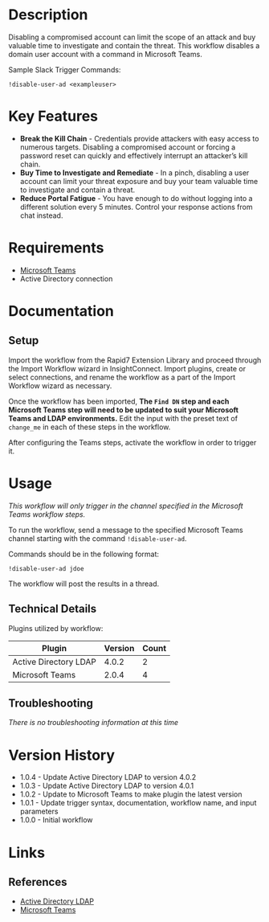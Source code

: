# Description

Disabling a compromised account can limit the scope of an attack and buy valuable time to investigate and contain the threat. This workflow disables a domain user account with a command in Microsoft Teams.

Sample Slack Trigger Commands:

`!disable-user-ad <exampleuser>`

# Key Features

* **Break the Kill Chain** - Credentials provide attackers with easy access to numerous targets. Disabling a compromised account or forcing a password reset can quickly and effectively interrupt an attacker’s kill chain.
* **Buy Time to Investigate and Remediate** - In a pinch, disabling a user account can limit your threat exposure and buy your team valuable time to investigate and contain a threat. 
* **Reduce Portal Fatigue** - You have enough to do without logging into a different solution every 5 minutes. Control your response actions from chat instead.

# Requirements

* [Microsoft Teams](https://insightconnect.help.rapid7.com/docs/microsoft-teams)
* Active Directory connection

# Documentation

## Setup

Import the workflow from the Rapid7 Extension Library and proceed through the Import Workflow wizard in InsightConnect. Import plugins, create or select connections, and rename the workflow as a part of the Import Workflow wizard as necessary.

Once the workflow has been imported, **The `Find DN` step and each Microsoft Teams step will need to be updated to suit your Microsoft Teams and LDAP environments.** Edit the input with the preset text of `change_me` in each of these steps in the workflow.

After configuring the Teams steps, activate the workflow in order to trigger it.

# Usage

*This workflow will only trigger in the channel specified in the Microsoft Teams workflow steps.*

To run the workflow, send a message to the specified Microsoft Teams channel starting with the command `!disable-user-ad`.

Commands should be in the following format:

`!disable-user-ad jdoe`

The workflow will post the results in a thread.

## Technical Details

Plugins utilized by workflow:

|Plugin|Version|Count|
|----|----|--------|
|Active Directory LDAP|4.0.2|2|
|Microsoft Teams|2.0.4|4|

## Troubleshooting

_There is no troubleshooting information at this time_

# Version History

* 1.0.4 - Update Active Directory LDAP to version 4.0.2
* 1.0.3 - Update Active Directory LDAP to version 4.0.1
* 1.0.2 - Update to Microsoft Teams to make plugin the latest version
* 1.0.1 - Update trigger syntax, documentation, workflow name, and input parameters
* 1.0.0 - Initial workflow

# Links

## References

* [Active Directory LDAP](https://extensions.rapid7.com/extension/active_directory_ldap)
* [Microsoft Teams](https://teams.microsoft.com)
